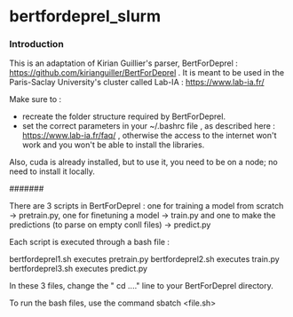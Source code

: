 # bertfordeprel_slurm
### Introduction ####

This is an adaptation of Kirian Guillier's parser, BertForDeprel : https://github.com/kirianguiller/BertForDeprel .
It is meant to be used in the Paris-Saclay University's cluster called Lab-IA : https://www.lab-ia.fr/

Make sure to : 
- recreate the folder structure required by BertForDeprel.
- set the correct parameters in your ~/.bashrc file , as described here : https://www.lab-ia.fr/faq/ , otherwise the access to the internet won't work and you won't be able to install the libraries. 

Also, cuda is already installed, but to use it,  you need to be on a node; no need to install it locally. 


#######

There are 3 scripts in BertForDeprel : one for training a model from scratch -> pretrain.py,
one for finetuning a model -> train.py
and one to make the predictions (to parse on empty conll files) -> predict.py

Each script is executed through a bash file : 

bertfordeprel1.sh executes pretrain.py
bertfordeprel2.sh executes train.py
bertfordeprel3.sh executes predict.py

In these 3 files, change the " cd ...." line to your BertForDeprel directory. 

To run the bash files, use the command sbatch <file.sh>







